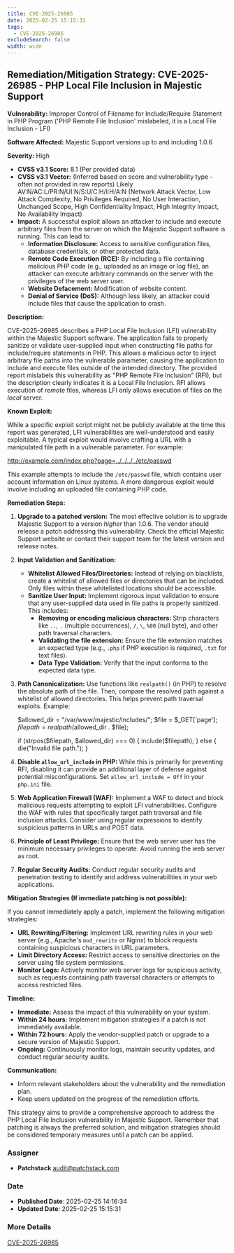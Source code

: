 ```yaml
---
title: CVE-2025-26985
date: 2025-02-25 15:15:31
tags:
  - CVE-2025-26985
excludeSearch: false
width: wide
---
```


## Remediation/Mitigation Strategy: CVE-2025-26985 - PHP Local File Inclusion in Majestic Support

**Vulnerability:** Improper Control of Filename for Include/Require Statement in PHP Program ('PHP Remote File Inclusion' mislabeled, it is a Local File Inclusion - LFI)

**Software Affected:** Majestic Support versions up to and including 1.0.6

**Severity:** High

* **CVSS v3.1 Score:** 8.1 (Per provided data)
* **CVSS v3.1 Vector:** (Inferred based on score and vulnerability type - often not provided in raw reports)  Likely AV:N/AC:L/PR:N/UI:N/S:U/C:H/I:H/A:N  (Network Attack Vector, Low Attack Complexity, No Privileges Required, No User Interaction, Unchanged Scope, High Confidentiality Impact, High Integrity Impact, No Availability Impact)
* **Impact:** A successful exploit allows an attacker to include and execute arbitrary files from the server on which the Majestic Support software is running. This can lead to:
    * **Information Disclosure:** Access to sensitive configuration files, database credentials, or other protected data.
    * **Remote Code Execution (RCE):**  By including a file containing malicious PHP code (e.g., uploaded as an image or log file), an attacker can execute arbitrary commands on the server with the privileges of the web server user.
    * **Website Defacement:** Modification of website content.
    * **Denial of Service (DoS):** Although less likely, an attacker could include files that cause the application to crash.

**Description:**

CVE-2025-26985 describes a PHP Local File Inclusion (LFI) vulnerability within the Majestic Support software.  The application fails to properly sanitize or validate user-supplied input when constructing file paths for include/require statements in PHP. This allows a malicious actor to inject arbitrary file paths into the vulnerable parameter, causing the application to include and execute files outside of the intended directory.  The provided report mislabels this vulnerability as "PHP Remote File Inclusion" (RFI), but the description clearly indicates it is a Local File Inclusion. RFI allows execution of *remote* files, whereas LFI only allows execution of files on the *local* server.

**Known Exploit:**

While a specific exploit script might not be publicly available at the time this report was generated, LFI vulnerabilities are well-understood and easily exploitable.  A typical exploit would involve crafting a URL with a manipulated file path in a vulnerable parameter. For example:

http://example.com/index.php?page=../../../../etc/passwd

This example attempts to include the `/etc/passwd` file, which contains user account information on Linux systems.  A more dangerous exploit would involve including an uploaded file containing PHP code.

**Remediation Steps:**

1. **Upgrade to a patched version:** The most effective solution is to upgrade Majestic Support to a version *higher* than 1.0.6.  The vendor should release a patch addressing this vulnerability.  Check the official Majestic Support website or contact their support team for the latest version and release notes.

2. **Input Validation and Sanitization:**
   * **Whitelist Allowed Files/Directories:** Instead of relying on blacklists, create a whitelist of allowed files or directories that can be included.  Only files within these whitelisted locations should be accessible.
   * **Sanitize User Input:**  Implement rigorous input validation to ensure that any user-supplied data used in file paths is properly sanitized.  This includes:
        * **Removing or encoding malicious characters:** Strip characters like `..`, `.` (multiple occurrences), `/`, `\`,  `%00` (null byte), and other path traversal characters.
        * **Validating the file extension:**  Ensure the file extension matches an expected type (e.g., `.php` if PHP execution is required, `.txt` for text files).
        * **Data Type Validation:**  Verify that the input conforms to the expected data type.

3. **Path Canonicalization:** Use functions like `realpath()` (in PHP) to resolve the absolute path of the file.  Then, compare the resolved path against a whitelist of allowed directories. This helps prevent path traversal exploits.  Example:

      $allowed_dir = "/var/www/majestic/includes/";
   $file = $_GET['page'];
   $filepath = realpath($allowed_dir . $file);

   if (strpos($filepath, $allowed_dir) === 0) {
       include($filepath);
   } else {
       die("Invalid file path.");
   }
   
4. **Disable `allow_url_include` in PHP:** While this is primarily for preventing RFI, disabling it can provide an additional layer of defense against potential misconfigurations.  Set `allow_url_include = Off` in your `php.ini` file.

5. **Web Application Firewall (WAF):**  Implement a WAF to detect and block malicious requests attempting to exploit LFI vulnerabilities.  Configure the WAF with rules that specifically target path traversal and file inclusion attacks.  Consider using regular expressions to identify suspicious patterns in URLs and POST data.

6. **Principle of Least Privilege:** Ensure that the web server user has the minimum necessary privileges to operate. Avoid running the web server as root.

7. **Regular Security Audits:** Conduct regular security audits and penetration testing to identify and address vulnerabilities in your web applications.

**Mitigation Strategies (If immediate patching is not possible):**

If you cannot immediately apply a patch, implement the following mitigation strategies:

* **URL Rewriting/Filtering:**  Implement URL rewriting rules in your web server (e.g., Apache's `mod_rewrite` or Nginx) to block requests containing suspicious characters in URL parameters.
* **Limit Directory Access:**  Restrict access to sensitive directories on the server using file system permissions.
* **Monitor Logs:**  Actively monitor web server logs for suspicious activity, such as requests containing path traversal characters or attempts to access restricted files.

**Timeline:**

* **Immediate:** Assess the impact of this vulnerability on your system.
* **Within 24 hours:** Implement mitigation strategies if a patch is not immediately available.
* **Within 72 hours:**  Apply the vendor-supplied patch or upgrade to a secure version of Majestic Support.
* **Ongoing:** Continuously monitor logs, maintain security updates, and conduct regular security audits.

**Communication:**

* Inform relevant stakeholders about the vulnerability and the remediation plan.
* Keep users updated on the progress of the remediation efforts.

This strategy aims to provide a comprehensive approach to address the PHP Local File Inclusion vulnerability in Majestic Support.  Remember that patching is always the preferred solution, and mitigation strategies should be considered temporary measures until a patch can be applied.

### Assigner
- **Patchstack** <audit@patchstack.com>

### Date
- **Published Date**: 2025-02-25 14:16:34
- **Updated Date**: 2025-02-25 15:15:31

### More Details
[CVE-2025-26985](https://www.cvedetails.com/cve/CVE-2025-26985)